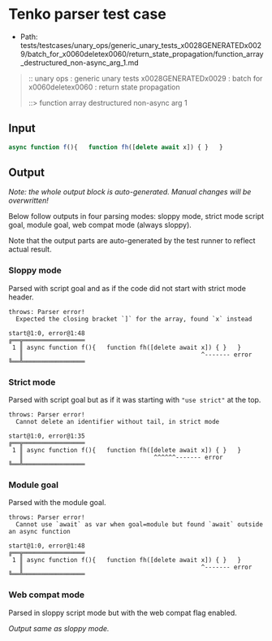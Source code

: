 # Tenko parser test case

- Path: tests/testcases/unary_ops/generic_unary_tests_x0028GENERATEDx0029/batch_for_x0060deletex0060/return_state_propagation/function_array_destructured_non-async_arg_1.md

> :: unary ops : generic unary tests x0028GENERATEDx0029 : batch for x0060deletex0060 : return state propagation
>
> ::> function array destructured non-async arg 1

## Input

`````js
async function f(){   function fh([delete await x]) { }   }
`````

## Output

_Note: the whole output block is auto-generated. Manual changes will be overwritten!_

Below follow outputs in four parsing modes: sloppy mode, strict mode script goal, module goal, web compat mode (always sloppy).

Note that the output parts are auto-generated by the test runner to reflect actual result.

### Sloppy mode

Parsed with script goal and as if the code did not start with strict mode header.

`````
throws: Parser error!
  Expected the closing bracket `]` for the array, found `x` instead

start@1:0, error@1:48
╔══╦═════════════════
 1 ║ async function f(){   function fh([delete await x]) { }   }
   ║                                                 ^------- error
╚══╩═════════════════

`````

### Strict mode

Parsed with script goal but as if it was starting with `"use strict"` at the top.

`````
throws: Parser error!
  Cannot delete an identifier without tail, in strict mode

start@1:0, error@1:35
╔══╦═════════════════
 1 ║ async function f(){   function fh([delete await x]) { }   }
   ║                                    ^^^^^^------- error
╚══╩═════════════════

`````


### Module goal

Parsed with the module goal.

`````
throws: Parser error!
  Cannot use `await` as var when goal=module but found `await` outside an async function

start@1:0, error@1:48
╔══╦═════════════════
 1 ║ async function f(){   function fh([delete await x]) { }   }
   ║                                                 ^------- error
╚══╩═════════════════

`````


### Web compat mode

Parsed in sloppy script mode but with the web compat flag enabled.

_Output same as sloppy mode._
